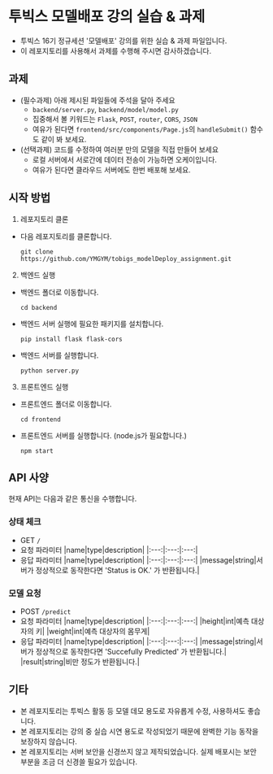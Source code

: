 # 투빅스 모델배포 강의 실습 & 과제

- 투빅스 16기 정규세션 '모델배포' 강의를 위한 실습 & 과제 파일입니다.
- 이 레포지토리를 사용해서 과제를 수행해 주시면 감사하겠습니다.


## 과제
- (필수과제) 아래 제시된 파일들에 주석을 달아 주세요
  - `backend/server.py`, `backend/model/model.py`
  - 집중해서 볼 키워드는 `Flask`, `POST`, `router`, `CORS`, `JSON`
  - 여유가 된다면 `frontend/src/components/Page.js`의 `handleSubmit()` 함수도 같이 봐 보세요.
- (선택과제) 코드를 수정하여 여러분 만의 모델을 직접 만들어 보세요
  - 로컬 서버에서 서로간에 데이터 전송이 가능하면 오케이입니다.
  - 여유가 된다면 클라우드 서버에도 한번 배포해 보세요.

## 시작 방법

1. 레포지토리 클론

- 다음 레포지토리를 클론합니다.
    ~~~
    git clone https://github.com/YMGYM/tobigs_modelDeploy_assignment.git
    ~~~

2. 백엔드 실행
   

- 백엔드 폴더로 이동합니다.
    ```
    cd backend
    ```

- 백엔드 서버 실행에 필요한 패키지를 설치합니다.

    ```
    pip install flask flask-cors
    ```

- 백엔드 서버를 실행합니다.
    ``` 
    python server.py
    ```
3. 프론트엔드 실행

- 프론트엔드 폴더로 이동합니다.
  ```
  cd frontend
  ``` 

- 프론트엔드 서버를 실행합니다. (node.js가 필요합니다.)
  ```
  npm start
  ```


## API 사양
현재 API는 다음과 같은 통신을 수행합니다.

### 상태 체크
- GET `/`
- 요청 파라미터
    |name|type|description|
    |:---:|:---:|:---:|
- 응답 파라미터
    |name|type|description|
    |:---:|:---:|:---:|
    |message|string|서버가 정상적으로 동작한다면 'Status is OK.' 가 반환됩니다.|


### 모델 요청
- POST `/predict`
- 요청 파라미터
    |name|type|description|
    |:---:|:---:|:---:|
    |height|int|예측 대상자의 키|
    |weight|int|예측 대상자의 몸무게|
- 응답 파라미터
    |name|type|description|
    |:---:|:---:|:---:|
    |message|string|서버가 정상적으로 동작한다면 'Succefully Predicted' 가 반환됩니다.|
    |result|string|비만 정도가 반환됩니다.|


    
## 기타
- 본 레포지토리는 투빅스 활동 등 모델 데모 용도로 자유롭게 수정, 사용하셔도 좋습니다.
- 본 레포지토리는 강의 중 실습 시연 용도로 작성되었기 때문에 완벽한 기능 동작을 보장하지 않습니다.
- 본 레포지토리는 서버 보안을 신경쓰지 않고 제작되었습니다. 실제 배포시는 보안 부분을 조금 더 신경쓸 필요가 있습니다.